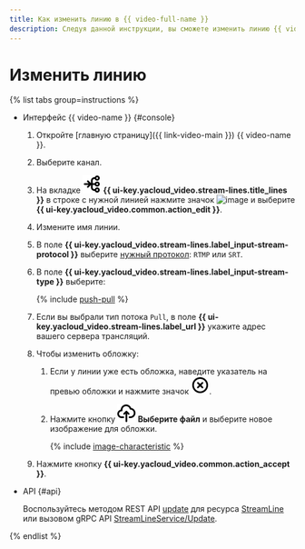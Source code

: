 ```yaml
---
title: Как изменить линию в {{ video-full-name }}
description: Следуя данной инструкции, вы сможете изменить линию {{ video-full-name }}.
---
```


# Изменить линию

{% list tabs group=instructions %}

- Интерфейс {{ video-name }} {#console}

  1. Откройте [главную страницу]({{ link-video-main }}) {{ video-name }}.
  1. Выберите канал.
  1. На вкладке ![image](../../../_assets/console-icons/branches-right-arrow-right.svg) **{{ ui-key.yacloud_video.stream-lines.title_lines }}** в строке с нужной линией нажмите значок ![image](../../../_assets/console-icons/ellipsis.svg) и выберите **{{ ui-key.yacloud_video.common.action_edit }}**.
  1. Измените имя линии.
  1. В поле **{{ ui-key.yacloud_video.stream-lines.label_input-stream-protocol }}** выберите [нужный протокол](../../concepts/streams.md#lines): `RTMP` или `SRT`.
  1. В поле **{{ ui-key.yacloud_video.stream-lines.label_input-stream-type }}** выберите:

      {% include [push-pull](../../../_includes/video/push-pull.md) %}

  1. Если вы выбрали тип потока `Pull`, в поле **{{ ui-key.yacloud_video.stream-lines.label_url }}** укажите адрес вашего сервера трансляций.
  1. Чтобы изменить обложку:

      1. Если у линии уже есть обложка, наведите указатель на превью обложки и нажмите значок ![image](../../../_assets/console-icons/circle-xmark.svg).
      1. Нажмите кнопку ![image](../../../_assets/console-icons/cloud-arrow-up-in.svg) **Выберите файл** и выберите новое изображение для обложки.

          {% include [image-characteristic](../../../_includes/video/image-characteristic.md) %}

  1. Нажмите кнопку **{{ ui-key.yacloud_video.common.action_accept }}**.

- API {#api}

  Воспользуйтесь методом REST API [update](../../api-ref/StreamLine/update.md) для ресурса [StreamLine](../../api-ref/StreamLine/index.md) или вызовом gRPC API [StreamLineService/Update](../../api-ref/grpc/StreamLine/update.md).

{% endlist %}